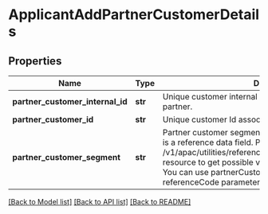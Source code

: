 # ApplicantAddPartnerCustomerDetails

## Properties
Name | Type | Description | Notes
------------ | ------------- | ------------- | -------------
**partner_customer_internal_id** | **str** | Unique customer internal number associated with the partner. | [optional] 
**partner_customer_id** | **str** | Unique customer Id associated with the partner | [optional] 
**partner_customer_segment** | **str** | Partner customer segment.Partner customer segment.This is a reference data field. Please use /v1/apac/utilities/referenceData/{partnerCustomerSegment} resource to get possible value of this field with description. You can use partnerCustomerSegment field name as the referenceCode parameter to retrieve the values. | [optional] 

[[Back to Model list]](../README.md#documentation-for-models) [[Back to API list]](../README.md#documentation-for-api-endpoints) [[Back to README]](../README.md)


